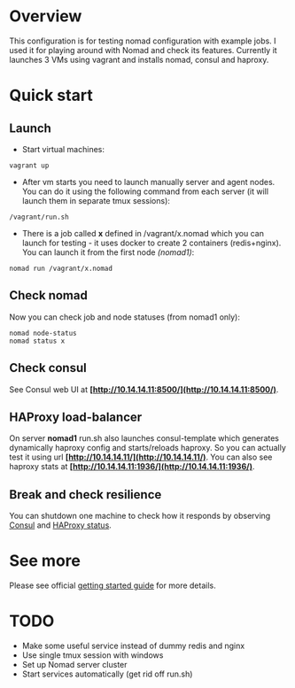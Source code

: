 # Overview
This configuration is for testing nomad configuration with example jobs. I used it for playing around with Nomad and check its features.
Currently it launches 3 VMs using vagrant and installs nomad, consul and haproxy.

# Quick start
## Launch
 * Start virtual machines:

```
vagrant up
```

 * After vm starts you need to launch manually server and agent nodes. You can do it using the following command from each server (it will launch them in separate tmux sessions):

```
/vagrant/run.sh
```

 * There is a job called **x** defined in /vagrant/x.nomad which you can launch for testing - it uses docker to create 2 containers (redis+nginx). You can launch it from the first node *(nomad1)*:


```
nomad run /vagrant/x.nomad
```



## Check nomad
Now you can check job and node statuses (from nomad1 only):
```
nomad node-status
nomad status x
```

## Check consul
See Consul web UI at **[http://10.14.14.11:8500/](http://10.14.14.11:8500/)**. 

## HAProxy load-balancer

On server **nomad1** run.sh also launches consul-template which generates dynamically haproxy config and starts/reloads haproxy. So you can actually test it using url **[http://10.14.14.11/](http://10.14.14.11/)**. You can also see haproxy stats at **[http://10.14.14.11:1936/](http://10.14.14.11:1936/)**.

## Break and check resilience
You can shutdown one machine to check how it responds by observing [Consul](http://10.14.14.11:8500/) and [HAProxy status](http://10.14.14.11:1936/).

# See more
Please see official [getting started guide](https://www.nomadproject.io/intro/getting-started/install.html) for more details.

# TODO
 * Make some useful service instead of dummy redis and nginx
 * Use single tmux session with windows
 * Set up Nomad server cluster
 * Start services automatically (get rid off run.sh)
